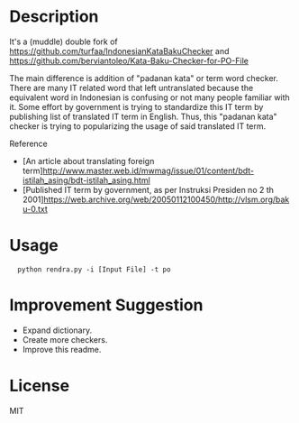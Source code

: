 # Description

It's a (muddle) double fork of
<https://github.com/turfaa/IndonesianKataBakuChecker> and
<https://github.com/berviantoleo/Kata-Baku-Checker-for-PO-File>

The main difference is addition of "padanan kata" or term word checker.
There are many IT related word that left untranslated because the equivalent
word in Indonesian is confusing or not many people familiar with it.
Some effort by government is trying to standardize this IT term by publishing
list of translated IT term in English. Thus, this "padanan kata" checker is
trying to popularizing the usage of said translated IT term.

Reference
- [An article about translating foreign term]<http://www.master.web.id/mwmag/issue/01/content/bdt-istilah_asing/bdt-istilah_asing.html>
- [Published IT term by government, as per Instruksi Presiden no 2 th 2001]<https://web.archive.org/web/20050112100450/http://vlsm.org/baku-0.txt>

# Usage

```
  python rendra.py -i [Input File] -t po
```

# Improvement Suggestion
- Expand dictionary.
- Create more checkers.
- Improve this readme.


# License

MIT
